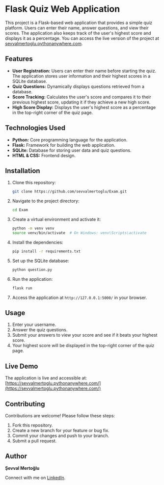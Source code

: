 # Flask Quiz Web Application

This project is a Flask-based web application that provides a simple quiz platform. Users can enter their name, answer questions, and view their scores. The application also keeps track of the user's highest score and displays it as a percentage. You can access the live version of the project at [sevvalmertoglu.pythonanywhere.com](https://sevvalmertoglu.pythonanywhere.com/).

## Features

- **User Registration:** Users can enter their name before starting the quiz. The application stores user information and their highest scores in a SQLite database.
- **Quiz Questions:** Dynamically displays questions retrieved from a database.
- **Score Tracking:** Calculates the user's score and compares it to their previous highest score, updating it if they achieve a new high score.
- **High Score Display:** Displays the user's highest score as a percentage in the top-right corner of the quiz page.

## Technologies Used

- **Python:** Core programming language for the application.
- **Flask:** Framework for building the web application.
- **SQLite:** Database for storing user data and quiz questions.
- **HTML & CSS:** Frontend design.
  
## Installation

1. Clone this repository:
   ```bash
   git clone https://github.com/sevvalmertoglu/Exam.git
   ```
2. Navigate to the project directory:
   ```bash
   cd Exam
   ```
3. Create a virtual environment and activate it:
   ```bash
   python -m venv venv
   source venv/bin/activate  # On Windows: venv\Scripts\activate
   ```
4. Install the dependencies:
   ```bash
   pip install -r requirements.txt
   ```
5. Set up the SQLite database:
   ```bash
   python question.py 
   ```
6. Run the application:
   ```bash
   flask run
   ```
7. Access the application at `http://127.0.0.1:5000/` in your browser.

## Usage

1. Enter your username.
2. Answer the quiz questions.
3. Submit your answers to view your score and see if it beats your highest score.
4. Your highest score will be displayed in the top-right corner of the quiz page.

## Live Demo

The application is live and accessible at:
[https://sevvalmertoglu.pythonanywhere.com/](https://sevvalmertoglu.pythonanywhere.com/)

## Contributing

Contributions are welcome! Please follow these steps:
1. Fork this repository.
2. Create a new branch for your feature or bug fix.
3. Commit your changes and push to your branch.
4. Submit a pull request.

## Author

**Şevval Mertoğlu**

Connect with me on [LinkedIn](https://www.linkedin.com/in/sevvalmertoglu8/).

